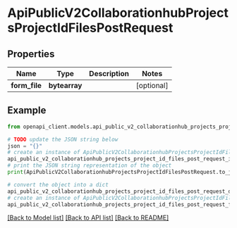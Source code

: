 # ApiPublicV2CollaborationhubProjectsProjectIdFilesPostRequest


## Properties

Name | Type | Description | Notes
------------ | ------------- | ------------- | -------------
**form_file** | **bytearray** |  | [optional] 

## Example

```python
from openapi_client.models.api_public_v2_collaborationhub_projects_project_id_files_post_request import ApiPublicV2CollaborationhubProjectsProjectIdFilesPostRequest

# TODO update the JSON string below
json = "{}"
# create an instance of ApiPublicV2CollaborationhubProjectsProjectIdFilesPostRequest from a JSON string
api_public_v2_collaborationhub_projects_project_id_files_post_request_instance = ApiPublicV2CollaborationhubProjectsProjectIdFilesPostRequest.from_json(json)
# print the JSON string representation of the object
print(ApiPublicV2CollaborationhubProjectsProjectIdFilesPostRequest.to_json())

# convert the object into a dict
api_public_v2_collaborationhub_projects_project_id_files_post_request_dict = api_public_v2_collaborationhub_projects_project_id_files_post_request_instance.to_dict()
# create an instance of ApiPublicV2CollaborationhubProjectsProjectIdFilesPostRequest from a dict
api_public_v2_collaborationhub_projects_project_id_files_post_request_from_dict = ApiPublicV2CollaborationhubProjectsProjectIdFilesPostRequest.from_dict(api_public_v2_collaborationhub_projects_project_id_files_post_request_dict)
```
[[Back to Model list]](../README.md#documentation-for-models) [[Back to API list]](../README.md#documentation-for-api-endpoints) [[Back to README]](../README.md)


